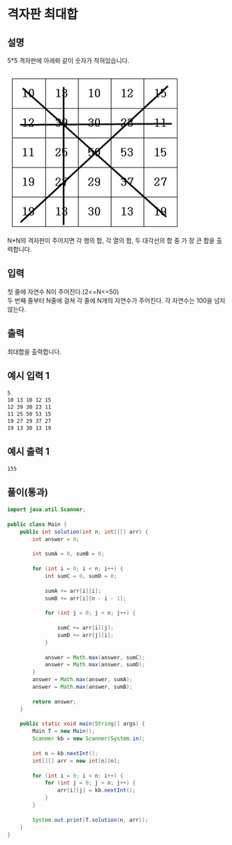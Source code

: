 # 격자판 최대합

## 설명

5*5 격자판에 아래롸 같이 숫자가 적혀있습니다.

![Grid_max_sum.png](./img/Grid_max_sum.png)

N*N의 격자판이 주어지면 각 행의 합, 각 열의 합, 두 대각선의 합 중 가 장 큰 합을 출력합니다.

## 입력

첫 줄에 자연수 N이 주어진다.(2<=N<=50)  
두 번째 줄부터 N줄에 걸쳐 각 줄에 N개의 자연수가 주어진다. 각 자연수는 100을 넘지 않는다.

## 출력

최대합을 출력합니다.

## 예시 입력 1

```
5
10 13 10 12 15
12 39 30 23 11
11 25 50 53 15
19 27 29 37 27
19 13 30 13 19

```

## 예시 출력 1

```
155
```

## 풀이(통과)

```java
import java.util.Scanner;

public class Main {
    public int solution(int n, int[][] arr) {
        int answer = 0;

        int sumA = 0, sumB = 0;

        for (int i = 0; i < n; i++) {
            int sumC = 0, sumD = 0;

            sumA += arr[i][i];
            sumB += arr[i][n - i - 1];

            for (int j = 0; j < n; j++) {

                sumC += arr[i][j];
                sumD += arr[j][i];
            }

            answer = Math.max(answer, sumC);
            answer = Math.max(answer, sumD);
        }
        answer = Math.max(answer, sumA);
        answer = Math.max(answer, sumB);

        return answer;
    }

    public static void main(String[] args) {
        Main T = new Main();
        Scanner kb = new Scanner(System.in);

        int n = kb.nextInt();
        int[][] arr = new int[n][n];

        for (int i = 0; i < n; i++) {
            for (int j = 0; j < n; j++) {
                arr[i][j] = kb.nextInt();
            }
        }

        System.out.print(T.solution(n, arr));
    }
}
```